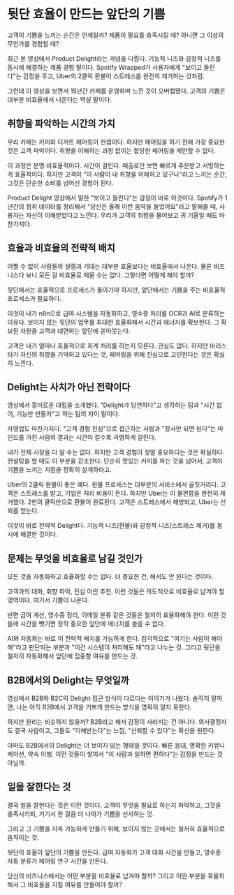 # 뒷단 효율이 만드는 앞단의 기쁨

고객이 기쁨을 느끼는 순간은 언제일까? 제품이 필요를 충족시킬 때? 아니면 그 이상의 무언가를 경험할 때?

최근 본 영상에서 Product Delight라는 개념을 다뤘다. 기능적 니즈와 감정적 니즈를 동시에 해결하는 제품 경험 말이다. Spotify Wrapped가 사용자에게 "보이고 들린다"는 감정을 주고, Uber의 2클릭 환불이 스트레스를 완전히 제거하는 것처럼.

그런데 이 영상을 보면서 15년간 카페를 운영하며 느낀 것이 오버랩됐다. 고객의 기쁨은 대부분 비효율에서 나온다는 역설 말이다.

## 취향을 파악하는 시간의 가치

우리 카페는 커피와 디저트 페어링이 컨셉이다. 하지만 페어링을 하기 전에 가장 중요한 것은 고객 파악이다. 취향을 이해하는 과정 없이는 합당한 페어링을 제안할 수 없다.

이 과정은 분명 비효율적이다. 시간이 걸린다. 매출로만 보면 빠르게 주문받고 서빙하는 게 효율적이다. 하지만 고객이 "이 사람이 내 취향을 이해하고 있구나"라고 느끼는 순간, 그것은 단순한 소비를 넘어선 경험이 된다.

Product Delight 영상에서 말한 "보이고 들린다"는 감정이 바로 이것이다. Spotify가 1년간의 청취 데이터를 정리해서 "당신은 올해 이런 음악을 들었어요"라고 말해줄 때, 사용자는 자신이 이해받았다고 느낀다. 우리가 고객의 취향을 물어보고 귀 기울일 때도 마찬가지다.

## 효율과 비효율의 전략적 배치

어쩔 수 없이 사람들의 설렘과 기대는 대부분 효율보다는 비효율에서 나온다. 물론 비즈니스다 보니 모든 걸 비효율로 채울 수는 없다. 그렇다면 어떻게 해야 할까?

뒷단에서는 효율적으로 프로세스가 돌아가야 하지만, 앞단에서는 기쁨을 주는 비효율적 프로세스가 필요하다.

이것이 내가 n8n으로 급여 시스템을 자동화하고, 영수증 처리를 OCR과 AI로 분류하는 이유다. 보이지 않는 뒷단의 업무를 최대한 효율화해서 시간과 에너지를 확보한다. 그 확보된 자원을 고객과 대면하는 앞단에 쏟아붓는다.

고객은 내가 얼마나 효율적으로 회계 처리를 하는지 모른다. 관심도 없다. 하지만 바리스타가 자신의 취향을 기억하고 있다는 것, 페어링을 위해 진심으로 고민한다는 것은 확실히 느낀다.

## Delight는 사치가 아닌 전략이다

영상에서 흥미로운 대립을 소개했다. "Delight가 당연하다"고 생각하는 팀과 "시간 없어, 기능만 만들자"고 하는 팀의 차이 말이다.

자영업도 마찬가지다. "고객 경험 진심"으로 접근하는 사람과 "장사만 되면 된다"는 마인드를 가진 사람의 결과는 시간이 갈수록 극명하게 갈린다.

내가 전체 시장을 다 알 수는 없다. 하지만 고객 경험이 정말 중요하다는 것은 확실하다. 컨설팅을 할 때도 이 부분을 강조한다. 단순히 맛있는 커피를 파는 것을 넘어서, 고객이 기쁨을 느끼는 지점을 정확히 설계하라고.

Uber의 2클릭 환불이 좋은 예다. 환불 프로세스는 대부분의 서비스에서 골칫거리다. 고객은 스트레스를 받고, 기업은 처리 비용이 든다. 하지만 Uber는 이 불편함을 완전히 제거했다. 2번의 클릭만으로 환불이 완료된다. 고객은 스트레스에서 해방되고, Uber는 신뢰를 얻는다.

이것이 바로 전략적 Delight다. 기능적 니즈(환불)와 감정적 니즈(스트레스 제거)를 동시에 해결한 것이다.

## 문제는 무엇을 비효율로 남길 것인가

모든 것을 자동화하고 효율화할 수는 없다. 더 중요한 건, 해서도 안 된다는 것이다.

고객과의 대화, 취향 파악, 진심 어린 추천. 이런 것들은 의도적으로 비효율로 남겨야 할 영역이다. 여기서 기쁨이 나온다.

반면 급여 계산, 영수증 정리, 이메일 분류 같은 것들은 철저히 효율화해야 한다. 이런 것들에 시간을 뺏기면 정작 중요한 앞단에 에너지를 쏟을 수 없다.

AI와 자동화는 바로 이 전략적 배치를 가능하게 한다. 감각적으로 "여기는 사람이 해야 해"라고 판단되는 부분과 "이건 시스템이 처리해도 돼"라고 나누는 것. 그리고 뒷단을 철저히 자동화해서 앞단에 집중할 여유를 만드는 것.

## B2B에서의 Delight는 무엇일까

영상에서 B2B와 B2C의 Delight 접근 방식이 다르다는 이야기가 나왔다. 솔직히 말하면, 나는 아직 B2B에서 고객을 기쁘게 만드는 방식을 명확히 알지 못한다.

하지만 원리는 비슷하지 않을까? B2B라고 해서 감정이 사라지는 건 아니다. 의사결정자도 결국 사람이고, 그들도 "이해받는다"는 느낌, "신뢰할 수 있다"는 확신을 원한다.

아마도 B2B에서의 Delight는 더 보이지 않는 형태일 것이다. 빠른 응대, 명확한 커뮤니케이션, 약속 이행. 이런 것들이 쌓여서 "이 사람과 일하면 편하다"는 감정을 만드는 것 아닐까.

## 일을 잘한다는 것

결국 일을 잘한다는 것은 이런 것이다. 고객이 무엇을 필요로 하는지 파악하고, 그것을 충족시키되, 거기서 한 걸음 더 나아가 기쁨을 선사하는 것.

그리고 그 기쁨을 지속 가능하게 만들기 위해, 보이지 않는 곳에서는 철저히 효율적으로 움직이는 것.

뒷단의 효율이 앞단의 기쁨을 만든다. 급여 자동화가 고객 대화 시간을 만들고, 영수증 자동 분류가 페어링 연구 시간을 만든다.

당신의 비즈니스에서는 어떤 부분을 비효율로 남겨야 할까? 그리고 어떤 부분을 효율화해서 그 비효율을 지킬 여유를 만들어야 할까?